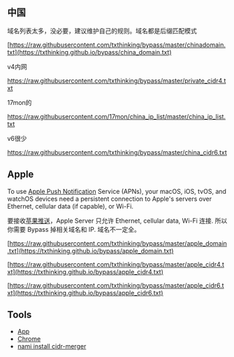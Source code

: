 ## 中国

域名列表太多，没必要，建议维护自己的规则。域名都是后缀匹配模式

[https://raw.githubusercontent.com/txthinking/bypass/master/chinadomain.txt](https://txthinking.github.io/bypass/china_domain.txt)

v4内网

https://raw.githubusercontent.com/txthinking/bypass/master/private_cidr4.txt

17mon的

https://raw.githubusercontent.com/17mon/china_ip_list/master/china_ip_list.txt

v6很少

https://raw.githubusercontent.com/txthinking/bypass/master/china_cidr6.txt

## Apple

To use [Apple Push Notification](https://www.txthinking.com/talks/articles/brook-en.article#apple-push-problem) Service (APNs), your macOS, iOS, tvOS, and watchOS devices need a persistent connection to Apple's servers over Ethernet, cellular data (if capable), or Wi-Fi.

要接收[苹果推送](https://www.txthinking.com/talks/articles/brook.article#apple-%E6%8E%A8%E9%80%81%E9%97%AE%E9%A2%98)，Apple Server 只允许 Ethernet, cellular data, Wi-Fi 连接. 所以你需要 Bypass 掉相关域名和 IP. 域名不一定全。

[https://raw.githubusercontent.com/txthinking/bypass/master/apple_domain.txt](https://txthinking.github.io/bypass/apple_domain.txt)

[https://raw.githubusercontent.com/txthinking/bypass/master/apple_cidr4.txt](https://txthinking.github.io/bypass/apple_cidr4.txt)

[https://raw.githubusercontent.com/txthinking/bypass/master/apple_cidr6.txt](https://txthinking.github.io/bypass/apple_cidr6.txt)

## Tools

-   [App](https://www.txthinking.com/vioeye.html)
-   [Chrome](https://chrome.google.com/webstore/detail/ipvfoo/ecanpcehffngcegjmadlcijfolapggal)
-   [nami install cidr-merger](https://github.com/zhanhb/cidr-merger)
